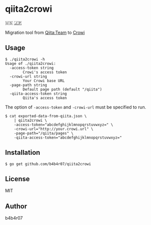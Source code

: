 qiita2crowi
===========

:us: [:jp:](./docs/README_ja.md)

Migration tool from [Qiita:Team](https://teams.qiita.com/) to [Crowi](http://site.crowi.wiki/)

## Usage

```console
$ ./qiita2crowi -h
Usage of ./qiita2crowi:
  -access-token string
        Crowi's access token
  -crowi-url string
        Your Crowi base URL
  -page-path string
        Default page path (default "/qiita")
  -qiita-access-token string
        Qiita's access token
```

The option of `-access-token` and `-crowi-url` must be specified to run.

```console
$ cat exported-data-from-qiita.json \
    | qiita2crowi \
    -access-token="abcdefghijklmnopqrstuvwxyz=" \
    -crowi-url="http://your.crowi.url" \
    -page-path="/qiita/pages" \
    -qiita-access-token="abcdefghijklmnopqrstuvwxyz="
```

## Installation

```console
$ go get github.com/b4b4r07/qiita2crowi
```

## License

MIT

## Author

b4b4r07
